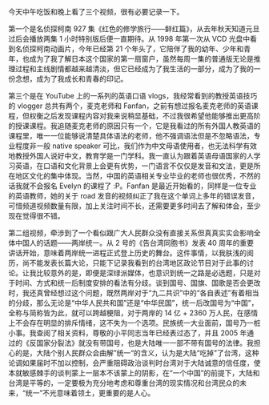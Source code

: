 今天中午吃饭和晚上看了三个视频，很有必要记录一下。

第一个是名侦探柯南 927 集《红色的修学旅行——鲜红篇》，从去年秋天知道元旦过后会播放两集 1 小时特别版后便一直期待。从 1998 年第一次从 VCD 光盘中看到名侦探柯南动画片，今年已经第 21 个年头了，它陪伴了我的幼年、少年和青年，也成为了我了解日本这个国家的第一扇窗户，虽然每周一集的普通版无论是推理过程和主线剧情都越来越清淡，但它已经成为了我生活的一部分，成为了我的一份念想，成为了我成长和青春的印记。

第三个是在 YouTube 上的一系列的英语口语 vlogs，我经常看到的教授英语技巧的 vlogger 总共有两个，麦克老师和 Fanfan，之前有想过报名麦克老师的英语课程，但权衡之后发现课程内容对我来说稍显基础，不过我很希望他能够推出更高阶的授课课程。我追随麦克老师的原因只有一个，它是我看过的所有外国人教英语的课程里，唯一一位能够说清楚具体语法的老师，他不强调语法但是不忽略语法，专业程度非一般 native speaker 可比，我们作为中文母语使用者，也无法科学有效地教授外国人说好中文，教育学是一门学科。我一直认为跟着英语母语国家的人学习英语，在口语和文化背景上会更有优势，一门语言不仅仅是发音和文法，更是所在地区文化的集中体现。当然，中国的英语相关专业毕业的老师也很优秀，不然的话我就不会报名 Evelyn 的课程了 :P。Fanfan 是最近开始看的，同样是一位专业的英语教师，她的关于 road 发音的视频纠正了我在这个单词上多年的错误发音，可惜频道视频数量有限，加上关注时间不长，还需要更多时间去了解和体会，至少现在觉得很不错。

第二组视频，牵涉到了一个看似跟广大人民群众没有直接关系但真真实实会影响全体中国人的话题——两岸统一。从 2 号的《告台湾同胞书》发表 40 周年的重要讲话开始，意味着两岸统一进程正式登上历史的舞台。这件事情，以我肤浅的阅历，尚不能发表长篇大论，只能下记录我看到的台湾地区政论节目对于此事的讨论。让我比较意外的是，即便是深绿派媒体，也意识到统一之路是必选题，只是对于时间、方式和统一后制度安排的看法有分歧。谈到国号、国旗、国歌是否会更改时，我还真曾经想过这个问题，既然两岸对于“九二共识”中的“各自表述”有着相当的分歧，那么无论是“中华人民共和国”还是“中华民国”，统一后改国号为“中国”，全称与简称皆为此，就可以跨越梗阻，对于两岸的 14 亿 + 2360 万人民，在感情上不会存在明显的排斥情绪，这不失为一个选项。民族统一大业面前，国号乃一桩小事。我查阅了相关资料，尊敬的小平同志当年已经表过态了，并且 2005 年通过的《反国家分裂法》就没有带国号，也是大陆唯一一部不带有国号的法律。我担心的是，大陆个别人民群众会曲解”统一“的含义，认为是大陆“吃掉”了台湾，这种论调如果届时不加以控制，会严重阻碍政治谈判时台湾对于大陆诚意的信任度，使本就敏感棘手的谈判蒙上一层本不该蒙上的阴影，在“一个中国”的前提下，大陆和台湾是平等的，一定要极为充分地考虑和尊重台湾的现实情况和台湾民众的未来，“统一”不光意味着领土，更重要的是人心。
